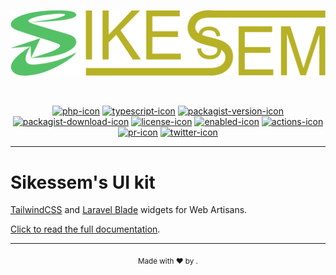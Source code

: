 <div align="center">

[![sikessem-logo]][sikessem-link]

<br/>

[![php-icon]][php-link]
[![typescript-icon]][typescript-link]
[![packagist-version-icon]][packagist-version-link]
[![packagist-download-icon]][packagist-download-link]
[![license-icon]][license-link]
[![enabled-icon]][enabled-link]
[![actions-icon]][actions-link]
[![pr-icon]][pr-link]
[![twitter-icon]][twitter-link]

</div>

[sikessem-logo]: https://github.com/sikessem/art/blob/HEAD/images/sikessem.svg
[sikessem-link]: https://github.com/sikessem "Sikessem"

[php-icon]: https://img.shields.io/badge/PHP-ccc.svg?style=flat&logo=php
[php-link]: https://github.com/sikessem/ui/search?l=php "PHP code"

[typescript-icon]: https://img.shields.io/badge/TypeScript-294E80.svg?logo=typescript
[typescript-link]:  https://github.com/sikessem/ui/search?l=typescript "TypeScript code"

[packagist-version-icon]: https://img.shields.io/packagist/v/sikessem/ui
[packagist-version-link]: https://packagist.org/packages/sikessem/ui "UI Releases"

[packagist-download-icon]: https://img.shields.io/packagist/dt/sikessem/ui
[packagist-download-link]: https://packagist.org/packages/sikessem/ui "UI Downloads"

[enabled-icon]: https://img.shields.io/badge/UI-enabled-brightgreen.svg?style=flat
[enabled-link]: https://github.com/sikessem/ui "UI enabled"

[actions-icon]: https://github.com/sikessem/ui/workflows/CI/badge.svg
[actions-link]: https://github.com/sikessem/ui/actions "UI status"

[pr-icon]: https://img.shields.io/badge/PRs-welcome-brightgreen.svg?color=brightgreen
[pr-link]: [contrib-link] "PRs welcome!"

[twitter-icon]: https://img.shields.io/twitter/follow/sikessem_tweets.svg?label=@sikessem_tweets
[twitter-link]: https://twitter.com/intent/follow?screen_name=sikessem_tweets "Ping Sikessem"

[license-icon]: https://img.shields.io/badge/license-MIT-blue.svg
[license-link]: https://github.com/sikessem/ui/blob/HEAD/LICENSE "UI License"
[contrib-link]: https://sikessem.github.io/contributions
[docs-link]: https://sikessem.github.io/packages/ui "UI Documentation"

[tailwindcss-home]: https://tailwindcss.com "TailwindCSS"
[blade-home]: https://laravel.com/docs/10.x/blade "Laravel Blade"

***

# Sikessem's UI kit

[TailwindCSS][tailwindcss-home] and [Laravel Blade][blade-home] widgets for Web Artisans.

[Click to read the full documentation][docs-link].

***

<div align="center"><sub>Made with ❤︎ by <a href="https://twitter.com/intent/follow?screen_name=siguici" style="content:url(https://img.shields.io/twitter/follow/siguici.svg?label=@siguici);margin-bottom:-6px">@siguici</a>.</sub></div>
